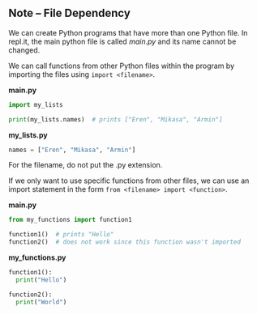 ## Note – File Dependency

We can create Python programs that have more than one Python file. In repl.it, the main python file is called *main.py* and its name cannot be changed. 

We can call functions from other Python files within the program by importing the files using `import <filename>`.

**main.py**

```python
import my_lists

print(my_lists.names)  # prints ["Eren", "Mikasa", "Armin"]
```

**my_lists.py**

```python
names = ["Eren", "Mikasa", "Armin"]
```

For the filename, do not put the .py extension.

If we only want to use specific functions from other files, we can use an import statement in the form `from <filename> import <function>`. 

**main.py**

```python
from my_functions import function1

function1()  # prints "Hello"
function2()  # does not work since this function wasn't imported 

```

**my_functions.py**

```python
function1():
  print("Hello")

function2():
  print("World")
```

